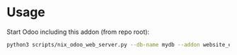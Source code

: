 # Usage

Start Odoo including this addon (from repo root):

```bash
python3 scripts/nix_odoo_web_server.py --db-name mydb --addon website_event_meet
```
